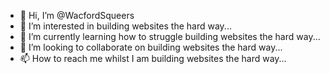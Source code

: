 - 👋 Hi, I’m @WacfordSqueers
- 👀 I’m interested in  building websites the hard way...
- 🌱 I’m currently learning how to struggle  building websites the hard way...
- 💞️ I’m looking to collaborate on  building websites the hard way...
- 📫 How to reach me whilst I am building websites the hard way...

<!---
WacfordSqueers/WacfordSqueers is a ✨ special ✨ repository because its `README.md` (this file) appears on your GitHub profile.
You can click the Preview link to take a look at your changes.
--->
